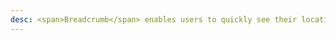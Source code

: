 ```yaml
---
desc: <span>Breadcrumb</span> enables users to quickly see their location within a path of navigation and move up to a parent level if desired
---
```

